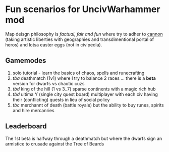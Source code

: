 # Fun scenarios for UncivWarhammer mod

Map deisgn philosophy is _factual, fair and fun_ where try to adher to [cannon]() (taking artistic liberties with geographies and transdimentional portal of heros) and lotsa easter eggs (not in civipedia).

## Gamemodes

1. solo tutorial - learn the basics of chaos, spells and runecrafting
2. _tba_ deathmatch (1v1) where I try to balance 2 races ... there is a **beta** version for dwarfs vs chaotic cuzs
3. _tbd_ king of the hill (1 vs 3..7) sparse continents with a magic rich hub
4. _tbd_ ultima Y (single city quest board) multiplayer with each civ having their (conflicting) quests in lieu of social policy
5. _tbc_ merchannt of death (battle royale) but the ability to buy runes, spirits and hire mercanries

## Leaderboard

The 1st beta is halfway through a deathmatch but where the dwarfs sign an armistice to crusade against the Tree of Beards 
